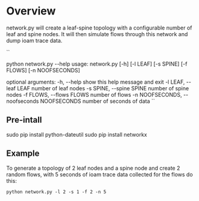 # Overview

network.py will create a leaf-spine topology with a configurable
number of leaf and spine nodes.
It will then simulate flows through this network and dump ioam trace data.

``

python network.py --help
usage: network.py [-h] [-l LEAF] [-s SPINE] [-f FLOWS] [-n NOOFSECONDS]

optional arguments:
  -h, --help            show this help message and exit
  -l LEAF, --leaf LEAF  number of leaf nodes
  -s SPINE, --spine SPINE
                        number of spine nodes
  -f FLOWS, --flows FLOWS
                        number of flows
  -n NOOFSECONDS, --noofseconds NOOFSECONDS
                        number of seconds of data
``

## Pre-intall
sudo pip install python-dateutil
sudo pip install networkx

## Example
To generate a topology of 2 leaf nodes and a spine node and create 2 random flows,
with 5 seconds of ioam trace data collected for the flows do this:

``
python network.py -l 2 -s 1 -f 2 -n 5
``

